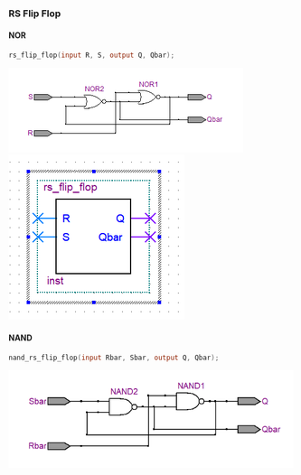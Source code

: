 ### RS Flip Flop

#### NOR

```v
rs_flip_flop(input R, S, output Q, Qbar);
```

![RTL_view](./assets/RTL_view.png)
![Symbol](./assets/symbol.png)

#### NAND

```v
nand_rs_flip_flop(input Rbar, Sbar, output Q, Qbar);
```

![Alt text](./assets/NAND_RTL_view.png)
